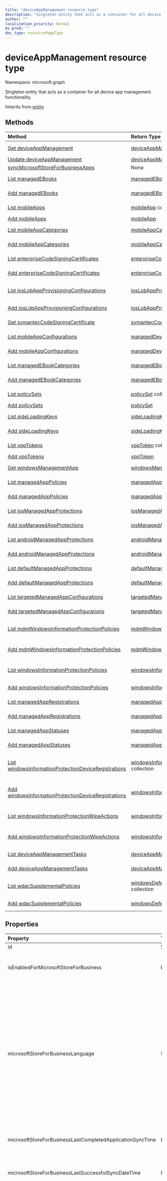 ```yaml
---
title: "deviceAppManagement resource type"
description: "Singleton entity that acts as a container for all device app management functionality."
author: ""
localization_priority: Normal
ms.prod: ""
doc_type: resourcePageType
---
```


# deviceAppManagement resource type


Namespace: microsoft.graph

Singleton entity that acts as a container for all device app management functionality.


Inherits from [entity](../resources/entity.md)

## Methods
|Method|Return Type|Description|
|:---|:---|:---|
|[Get deviceAppManagement](../api/intune-apps-deviceappmanagement-get.md)|[deviceAppManagement](../resources/intune-apps-deviceappmanagement.md)|Read properties and relationships of the [deviceAppManagement](../resources/intune-apps-deviceappmanagement.md) object.|
|[Update deviceAppManagement](../api/intune-apps-deviceappmanagement-update.md)|[deviceAppManagement](../resources/intune-apps-deviceappmanagement.md)|Update the properties of a [deviceAppManagement](../resources/intune-apps-deviceappmanagement.md) object.|
|[syncMicrosoftStoreForBusinessApps](../api/intune-apps-deviceappmanagement-syncmicrosoftstoreforbusinessapps.md)|None||
|[List managedEBooks](../api/intune-apps-deviceappmanagement-list-managedebooks.md)|[managedEBook](../resources/managedebook.md) collection|Get the managedEBooks from the managedEBooks navigation property.|
|[Add managedEBooks](../api/intune-apps-deviceappmanagement-post-managedebooks.md)|[managedEBook](../resources/managedebook.md)|Add managedEBooks by posting to the managedEBooks collection.|
|[List mobileApps](../api/intune-apps-deviceappmanagement-list-mobileapps.md)|[mobileApp](../resources/intune-apps-mobileapp.md) collection|Get the mobileApps from the mobileApps navigation property.|
|[Add mobileApps](../api/intune-apps-deviceappmanagement-post-mobileapps.md)|[mobileApp](../resources/intune-apps-mobileapp.md)|Add mobileApps by posting to the mobileApps collection.|
|[List mobileAppCategories](../api/intune-apps-deviceappmanagement-list-mobileappcategories.md)|[mobileAppCategory](../resources/intune-apps-mobileappcategory.md) collection|Get the mobileAppCategories from the mobileAppCategories navigation property.|
|[Add mobileAppCategories](../api/intune-apps-deviceappmanagement-post-mobileappcategories.md)|[mobileAppCategory](../resources/intune-apps-mobileappcategory.md)|Add mobileAppCategories by posting to the mobileAppCategories collection.|
|[List enterpriseCodeSigningCertificates](../api/intune-apps-deviceappmanagement-list-enterprisecodesigningcertificates.md)|[enterpriseCodeSigningCertificate](../resources/intune-apps-enterprisecodesigningcertificate.md) collection|Get the enterpriseCodeSigningCertificates from the enterpriseCodeSigningCertificates navigation property.|
|[Add enterpriseCodeSigningCertificates](../api/intune-apps-deviceappmanagement-post-enterprisecodesigningcertificates.md)|[enterpriseCodeSigningCertificate](../resources/intune-apps-enterprisecodesigningcertificate.md)|Add enterpriseCodeSigningCertificates by posting to the enterpriseCodeSigningCertificates collection.|
|[List iosLobAppProvisioningConfigurations](../api/intune-apps-deviceappmanagement-list-ioslobappprovisioningconfigurations.md)|[iosLobAppProvisioningConfiguration](../resources/intune-apps-ioslobappprovisioningconfiguration.md) collection|Get the iosLobAppProvisioningConfigurations from the iosLobAppProvisioningConfigurations navigation property.|
|[Add iosLobAppProvisioningConfigurations](../api/intune-apps-deviceappmanagement-post-ioslobappprovisioningconfigurations.md)|[iosLobAppProvisioningConfiguration](../resources/intune-apps-ioslobappprovisioningconfiguration.md)|Add iosLobAppProvisioningConfigurations by posting to the iosLobAppProvisioningConfigurations collection.|
|[Get symantecCodeSigningCertificate](../api/intune-apps-symanteccodesigningcertificate-get.md)|[symantecCodeSigningCertificate](../resources/intune-apps-symanteccodesigningcertificate.md)|Read properties and relationships of the [symantecCodeSigningCertificate](../resources/intune-apps-symanteccodesigningcertificate.md) object.|
|[List mobileAppConfigurations](../api/intune-apps-deviceappmanagement-list-mobileappconfigurations.md)|[managedDeviceMobileAppConfiguration](../resources/intune-apps-manageddevicemobileappconfiguration.md) collection|Get the managedDeviceMobileAppConfigurations from the mobileAppConfigurations navigation property.|
|[Add mobileAppConfigurations](../api/intune-apps-deviceappmanagement-post-mobileappconfigurations.md)|[managedDeviceMobileAppConfiguration](../resources/intune-apps-manageddevicemobileappconfiguration.md)|Add mobileAppConfigurations by posting to the mobileAppConfigurations collection.|
|[List managedEBookCategories](../api/intune-apps-deviceappmanagement-list-managedebookcategories.md)|[managedEBookCategory](../resources/managedebookcategory.md) collection|Get the managedEBookCategories from the managedEBookCategories navigation property.|
|[Add managedEBookCategories](../api/intune-apps-deviceappmanagement-post-managedebookcategories.md)|[managedEBookCategory](../resources/managedebookcategory.md)|Add managedEBookCategories by posting to the managedEBookCategories collection.|
|[List policySets](../api/intune-apps-deviceappmanagement-list-policysets.md)|[policySet](../resources/policyset.md) collection|Get the policySets from the policySets navigation property.|
|[Add policySets](../api/intune-apps-deviceappmanagement-post-policysets.md)|[policySet](../resources/policyset.md)|Add policySets by posting to the policySets collection.|
|[List sideLoadingKeys](../api/intune-apps-deviceappmanagement-list-sideloadingkeys.md)|[sideLoadingKey](../resources/sideloadingkey.md) collection|Get the sideLoadingKeies from the sideLoadingKeys navigation property.|
|[Add sideLoadingKeys](../api/intune-apps-deviceappmanagement-post-sideloadingkeys.md)|[sideLoadingKey](../resources/sideloadingkey.md)|Add sideLoadingKeys by posting to the sideLoadingKeys collection.|
|[List vppTokens](../api/intune-apps-deviceappmanagement-list-vpptokens.md)|[vppToken](../resources/vpptoken.md) collection|Get the vppTokens from the vppTokens navigation property.|
|[Add vppTokens](../api/intune-apps-deviceappmanagement-post-vpptokens.md)|[vppToken](../resources/vpptoken.md)|Add vppTokens by posting to the vppTokens collection.|
|[Get windowsManagementApp](../api/intune-devices-windowsmanagementapp-get.md)|[windowsManagementApp](../resources/intune-devices-windowsmanagementapp.md)|Read properties and relationships of the [windowsManagementApp](../resources/intune-devices-windowsmanagementapp.md) object.|
|[List managedAppPolicies](../api/intune-apps-deviceappmanagement-list-managedapppolicies.md)|[managedAppPolicy](../resources/managedapppolicy.md) collection|Get the managedAppPolicies from the managedAppPolicies navigation property.|
|[Add managedAppPolicies](../api/intune-apps-deviceappmanagement-post-managedapppolicies.md)|[managedAppPolicy](../resources/managedapppolicy.md)|Add managedAppPolicies by posting to the managedAppPolicies collection.|
|[List iosManagedAppProtections](../api/intune-apps-deviceappmanagement-list-iosmanagedappprotections.md)|[iosManagedAppProtection](../resources/iosmanagedappprotection.md) collection|Get the iosManagedAppProtections from the iosManagedAppProtections navigation property.|
|[Add iosManagedAppProtections](../api/intune-apps-deviceappmanagement-post-iosmanagedappprotections.md)|[iosManagedAppProtection](../resources/iosmanagedappprotection.md)|Add iosManagedAppProtections by posting to the iosManagedAppProtections collection.|
|[List androidManagedAppProtections](../api/intune-apps-deviceappmanagement-list-androidmanagedappprotections.md)|[androidManagedAppProtection](../resources/androidmanagedappprotection.md) collection|Get the androidManagedAppProtections from the androidManagedAppProtections navigation property.|
|[Add androidManagedAppProtections](../api/intune-apps-deviceappmanagement-post-androidmanagedappprotections.md)|[androidManagedAppProtection](../resources/androidmanagedappprotection.md)|Add androidManagedAppProtections by posting to the androidManagedAppProtections collection.|
|[List defaultManagedAppProtections](../api/intune-apps-deviceappmanagement-list-defaultmanagedappprotections.md)|[defaultManagedAppProtection](../resources/defaultmanagedappprotection.md) collection|Get the defaultManagedAppProtections from the defaultManagedAppProtections navigation property.|
|[Add defaultManagedAppProtections](../api/intune-apps-deviceappmanagement-post-defaultmanagedappprotections.md)|[defaultManagedAppProtection](../resources/defaultmanagedappprotection.md)|Add defaultManagedAppProtections by posting to the defaultManagedAppProtections collection.|
|[List targetedManagedAppConfigurations](../api/intune-apps-deviceappmanagement-list-targetedmanagedappconfigurations.md)|[targetedManagedAppConfiguration](../resources/targetedmanagedappconfiguration.md) collection|Get the targetedManagedAppConfigurations from the targetedManagedAppConfigurations navigation property.|
|[Add targetedManagedAppConfigurations](../api/intune-apps-deviceappmanagement-post-targetedmanagedappconfigurations.md)|[targetedManagedAppConfiguration](../resources/targetedmanagedappconfiguration.md)|Add targetedManagedAppConfigurations by posting to the targetedManagedAppConfigurations collection.|
|[List mdmWindowsInformationProtectionPolicies](../api/intune-apps-deviceappmanagement-list-mdmwindowsinformationprotectionpolicies.md)|[mdmWindowsInformationProtectionPolicy](../resources/mdmwindowsinformationprotectionpolicy.md) collection|Get the mdmWindowsInformationProtectionPolicies from the mdmWindowsInformationProtectionPolicies navigation property.|
|[Add mdmWindowsInformationProtectionPolicies](../api/intune-apps-deviceappmanagement-post-mdmwindowsinformationprotectionpolicies.md)|[mdmWindowsInformationProtectionPolicy](../resources/mdmwindowsinformationprotectionpolicy.md)|Add mdmWindowsInformationProtectionPolicies by posting to the mdmWindowsInformationProtectionPolicies collection.|
|[List windowsInformationProtectionPolicies](../api/intune-apps-deviceappmanagement-list-windowsinformationprotectionpolicies.md)|[windowsInformationProtectionPolicy](../resources/windowsinformationprotectionpolicy.md) collection|Get the windowsInformationProtectionPolicies from the windowsInformationProtectionPolicies navigation property.|
|[Add windowsInformationProtectionPolicies](../api/intune-apps-deviceappmanagement-post-windowsinformationprotectionpolicies.md)|[windowsInformationProtectionPolicy](../resources/windowsinformationprotectionpolicy.md)|Add windowsInformationProtectionPolicies by posting to the windowsInformationProtectionPolicies collection.|
|[List managedAppRegistrations](../api/intune-apps-deviceappmanagement-list-managedappregistrations.md)|[managedAppRegistration](../resources/managedappregistration.md) collection|Get the managedAppRegistrations from the managedAppRegistrations navigation property.|
|[Add managedAppRegistrations](../api/intune-apps-deviceappmanagement-post-managedappregistrations.md)|[managedAppRegistration](../resources/managedappregistration.md)|Add managedAppRegistrations by posting to the managedAppRegistrations collection.|
|[List managedAppStatuses](../api/intune-apps-deviceappmanagement-list-managedappstatuses.md)|[managedAppStatus](../resources/managedappstatus.md) collection|Get the managedAppStatuses from the managedAppStatuses navigation property.|
|[Add managedAppStatuses](../api/intune-apps-deviceappmanagement-post-managedappstatuses.md)|[managedAppStatus](../resources/managedappstatus.md)|Add managedAppStatuses by posting to the managedAppStatuses collection.|
|[List windowsInformationProtectionDeviceRegistrations](../api/intune-apps-deviceappmanagement-list-windowsinformationprotectiondeviceregistrations.md)|[windowsInformationProtectionDeviceRegistration](../resources/windowsinformationprotectiondeviceregistration.md) collection|Get the windowsInformationProtectionDeviceRegistrations from the windowsInformationProtectionDeviceRegistrations navigation property.|
|[Add windowsInformationProtectionDeviceRegistrations](../api/intune-apps-deviceappmanagement-post-windowsinformationprotectiondeviceregistrations.md)|[windowsInformationProtectionDeviceRegistration](../resources/windowsinformationprotectiondeviceregistration.md)|Add windowsInformationProtectionDeviceRegistrations by posting to the windowsInformationProtectionDeviceRegistrations collection.|
|[List windowsInformationProtectionWipeActions](../api/intune-apps-deviceappmanagement-list-windowsinformationprotectionwipeactions.md)|[windowsInformationProtectionWipeAction](../resources/windowsinformationprotectionwipeaction.md) collection|Get the windowsInformationProtectionWipeActions from the windowsInformationProtectionWipeActions navigation property.|
|[Add windowsInformationProtectionWipeActions](../api/intune-apps-deviceappmanagement-post-windowsinformationprotectionwipeactions.md)|[windowsInformationProtectionWipeAction](../resources/windowsinformationprotectionwipeaction.md)|Add windowsInformationProtectionWipeActions by posting to the windowsInformationProtectionWipeActions collection.|
|[List deviceAppManagementTasks](../api/intune-apps-deviceappmanagement-list-deviceappmanagementtasks.md)|[deviceAppManagementTask](../resources/deviceappmanagementtask.md) collection|Get the deviceAppManagementTasks from the deviceAppManagementTasks navigation property.|
|[Add deviceAppManagementTasks](../api/intune-apps-deviceappmanagement-post-deviceappmanagementtasks.md)|[deviceAppManagementTask](../resources/deviceappmanagementtask.md)|Add deviceAppManagementTasks by posting to the deviceAppManagementTasks collection.|
|[List wdacSupplementalPolicies](../api/intune-apps-deviceappmanagement-list-wdacsupplementalpolicies.md)|[windowsDefenderApplicationControlSupplementalPolicy](../resources/windowsdefenderapplicationcontrolsupplementalpolicy.md) collection|Get the windowsDefenderApplicationControlSupplementalPolicies from the wdacSupplementalPolicies navigation property.|
|[Add wdacSupplementalPolicies](../api/intune-apps-deviceappmanagement-post-wdacsupplementalpolicies.md)|[windowsDefenderApplicationControlSupplementalPolicy](../resources/windowsdefenderapplicationcontrolsupplementalpolicy.md)|Add wdacSupplementalPolicies by posting to the wdacSupplementalPolicies collection.|

## Properties
|Property|Type|Description|
|:---|:---|:---|
|id|String| Inherited from [entity](../resources/entity.md)|
|isEnabledForMicrosoftStoreForBusiness|Boolean|Whether the account is enabled for syncing applications from the Microsoft Store for Business.|
|microsoftStoreForBusinessLanguage|String|The locale information used to sync applications from the Microsoft Store for Business. Cultures that are specific to a country/region. The names of these cultures follow RFC 4646 (Windows Vista and later). The format is <languagecode2>-<country/regioncode2>, where <languagecode2> is a lowercase two-letter code derived from ISO 639-1 and <country/regioncode2> is an uppercase two-letter code derived from ISO 3166. For example, en-US for English (United States) is a specific culture.|
|microsoftStoreForBusinessLastCompletedApplicationSyncTime|DateTimeOffset|The last time an application sync from the Microsoft Store for Business was completed.|
|microsoftStoreForBusinessLastSuccessfulSyncDateTime|DateTimeOffset|The last time the apps from the Microsoft Store for Business were synced successfully for the account.|
|microsoftStoreForBusinessPortalSelection|Enumeration|The end user portal information is used to sync applications from the Microsoft Store for Business to Intune Company Portal. There are three options to pick from \['Company portal only', 'Company portal and private store', 'Private store only'\]. Possible values are: `none`, `companyPortal`, `privateStore`.|

## Relationships
|Relationship|Type|Description|
|:---|:---|:---|
|androidManagedAppProtections|[androidManagedAppProtection](../resources/androidmanagedappprotection.md) collection|Android managed app policies.|
|defaultManagedAppProtections|[defaultManagedAppProtection](../resources/defaultmanagedappprotection.md) collection|Default managed app policies.|
|deviceAppManagementTasks|[deviceAppManagementTask](../resources/deviceappmanagementtask.md) collection|Device app management tasks.|
|enterpriseCodeSigningCertificates|[enterpriseCodeSigningCertificate](../resources/intune-apps-enterprisecodesigningcertificate.md) collection|The Windows Enterprise Code Signing Certificate.|
|iosLobAppProvisioningConfigurations|[iosLobAppProvisioningConfiguration](../resources/intune-apps-ioslobappprovisioningconfiguration.md) collection|The IOS Lob App Provisioning Configurations.|
|iosManagedAppProtections|[iosManagedAppProtection](../resources/iosmanagedappprotection.md) collection|iOS managed app policies.|
|managedAppPolicies|[managedAppPolicy](../resources/managedapppolicy.md) collection|Managed app policies.|
|managedAppRegistrations|[managedAppRegistration](../resources/managedappregistration.md) collection|The managed app registrations.|
|managedAppStatuses|[managedAppStatus](../resources/managedappstatus.md) collection|The managed app statuses.|
|managedEBookCategories|[managedEBookCategory](../resources/managedebookcategory.md) collection|The mobile eBook categories.|
|managedEBooks|[managedEBook](../resources/managedebook.md) collection|The Managed eBook.|
|mdmWindowsInformationProtectionPolicies|[mdmWindowsInformationProtectionPolicy](../resources/mdmwindowsinformationprotectionpolicy.md) collection|Windows information protection for apps running on devices which are MDM enrolled.|
|mobileAppCategories|[mobileAppCategory](../resources/intune-apps-mobileappcategory.md) collection|The mobile app categories.|
|mobileAppConfigurations|[managedDeviceMobileAppConfiguration](../resources/intune-apps-manageddevicemobileappconfiguration.md) collection|The Managed Device Mobile Application Configurations.|
|mobileApps|[mobileApp](../resources/intune-apps-mobileapp.md) collection|The mobile apps.|
|policySets|[policySet](../resources/policyset.md) collection|The PolicySet of Policies and Applications|
|sideLoadingKeys|[sideLoadingKey](../resources/sideloadingkey.md) collection|Side Loading Keys that are required for the Windows 8 and 8.1 Apps installation.|
|symantecCodeSigningCertificate|[symantecCodeSigningCertificate](../resources/intune-apps-symanteccodesigningcertificate.md)|The WinPhone Symantec Code Signing Certificate.|
|targetedManagedAppConfigurations|[targetedManagedAppConfiguration](../resources/targetedmanagedappconfiguration.md) collection|Targeted managed app configurations.|
|vppTokens|[vppToken](../resources/vpptoken.md) collection|List of Vpp tokens for this organization.|
|wdacSupplementalPolicies|[windowsDefenderApplicationControlSupplementalPolicy](../resources/windowsdefenderapplicationcontrolsupplementalpolicy.md) collection|The collection of Windows Defender Application Control Supplemental Policies.|
|windowsInformationProtectionDeviceRegistrations|[windowsInformationProtectionDeviceRegistration](../resources/windowsinformationprotectiondeviceregistration.md) collection|Windows information protection device registrations that are not MDM enrolled.|
|windowsInformationProtectionPolicies|[windowsInformationProtectionPolicy](../resources/windowsinformationprotectionpolicy.md) collection|Windows information protection for apps running on devices which are not MDM enrolled.|
|windowsInformationProtectionWipeActions|[windowsInformationProtectionWipeAction](../resources/windowsinformationprotectionwipeaction.md) collection|Windows information protection wipe actions.|
|windowsManagementApp|[windowsManagementApp](../resources/intune-devices-windowsmanagementapp.md)|Windows management app.|

## JSON Representation
Here is a JSON representation of the resource.
<!-- {
  "blockType": "resource",
  "keyProperty": "id",
  "@odata.type": "microsoft.graph.deviceAppManagement",
  "baseType": "microsoft.graph.entity",
  "openType": false
}
-->
``` json
{
  "@odata.type": "#microsoft.graph.deviceAppManagement",
  "id": "String (identifier)",
  "microsoftStoreForBusinessLastSuccessfulSyncDateTime": "String (timestamp)",
  "isEnabledForMicrosoftStoreForBusiness": true,
  "microsoftStoreForBusinessLanguage": "String",
  "microsoftStoreForBusinessLastCompletedApplicationSyncTime": "String (timestamp)",
  "microsoftStoreForBusinessPortalSelection": "String"
}
```

